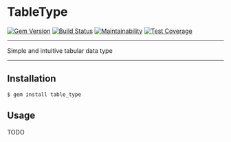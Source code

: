 TableType
==================================================

[![Gem Version](https://badge.fury.io/rb/table_type.svg)](https://badge.fury.io/rb/table_type)
[![Build Status](https://travis-ci.com/DannyBen/table_type.svg?branch=master)](https://travis-ci.com/DannyBen/table_type)
[![Maintainability](https://api.codeclimate.com/v1/badges/.../maintainability)](https://codeclimate.com/github/DannyBen/table_type/maintainability)
[![Test Coverage](https://api.codeclimate.com/v1/badges/.../test_coverage)](https://codeclimate.com/github/DannyBen/table_type/test_coverage)

---

Simple and intuitive tabular data type

---

Installation
--------------------------------------------------

    $ gem install table_type



Usage
--------------------------------------------------

TODO

